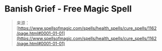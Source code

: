<!--yml
category: 未分类
date: 2024-06-12 18:34:00
-->

# Banish Grief - Free Magic Spell

> 来源：[https://www.spellsofmagic.com/spells/health_spells/cure_spells/1162/page.html#0001-01-01](https://www.spellsofmagic.com/spells/health_spells/cure_spells/1162/page.html#0001-01-01)